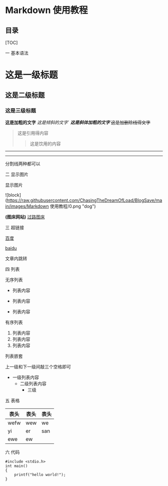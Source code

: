 # Markdown 使用教程
## 目录
[TOC]


一 基本语法

# 这是一级标题
## 这是二级标题
### 这是三级标题

**这是加粗的文字**
*这是倾斜的文字*`
***这是斜体加粗的文字***
~~这是加删除线得文字~~
>这是引用得内容
>>这是饮用的内容
---
***
分割线两种都可以
 
二 显示图片

显示图片

![block](https://raw.githubusercontent.com/ChasingTheDreamOfLoad/BlogSave/main/images/Markdown 使用教程/0.png "dog")


**(图床网站)**
[过路图床](https://imgchr.com/)


三 超链接

[百度](http://baidu.com)

<a href="http://baidu.com" target="_blank">baidu</a>

文章内跳转



四 列表

无序列表

- 列表内容
+ 列表内容
* 列表内容

有序列表

1. 列表内容
2. 列表内容
3. 列表内容

列表嵌套

上一级和下一级间敲三个空格即可

- 一级列表内容
    - 二级列表内容
        - 三级

五 表格

表头|表头|表头
---|---|---|
wefw|wew|we|
yi |er|san
ewe|ew|

六 代码

```
#include <stdio.h>
int main()
{
    printf("hello world!");
}
```


